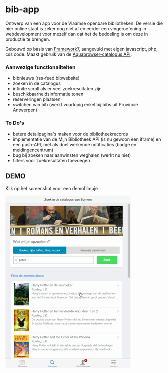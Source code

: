 # bib-app

Ontwerp van een app voor de Vlaamse openbare bibliotheken. De versie die hier online staat is zeker nog niet af en eerder een vingeroefening in webdevelopment voor mezelf dan dat het de bedoeling is om deze in productie te brengen.

Gebouwd op basis van [Framework7](https://github.com/nolimits4web/Framework7), aangevuld met eigen javascript, php, css code. Maakt gebruik van de [Aquabrowser-catalogus API](http://www.cultuurconnect.be/diensten/bibliotheekportalen/api).

### Aanwezige functionaliteiten
* bibnieuws (rss-feed bibwebsite)
* zoeken in de catalogus
* infinite scroll als er veel zoekresultaten zijn
* beschikbaarheidsinformatie tonen
* reserveringen plaatsen
* switchen van bib (werkt voorlopig enkel bij bibs uit Provincie Antwerpen)

### To Do's
* betere detailpagina's maken voor de bibliotheekrecords
* implementatie van de Mijn Bibliotheek API (is nu gewoon een iframe) en een push-API, met als doel werkende notificaties (badge en meldingencentrum)
* bug bij zoeken naar aanwinsten weghalen (werkt nu niet)
* filters voor zoekresultaten toevoegen

## DEMO
Klik op het screenshot voor een demofilmpje

[![Demofilmpje van de app](screenshots/screenshot_demofilmpje.png)](https://kdw2060.github.io/bib-app/)
